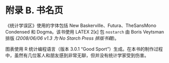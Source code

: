 # 附录 B. 书名页

《统计学误区》使用的字体包括 New Baskerville、Futura、TheSansMono Condensed 和 Dogma。该书使用 LATEX 2[ϵ] 包 `nostarch` 由 Boris Veytsman 排版 *(2008/06/06 v1.3 为 No Starch Press 排版书籍)*。

图表使用 R 统计编程语言（版本 3.0.1 “Good Sport”）生成。在本书的制作过程中，虽然有几位客人和朋友感到非常无聊，但并没有统计学家受到伤害。
